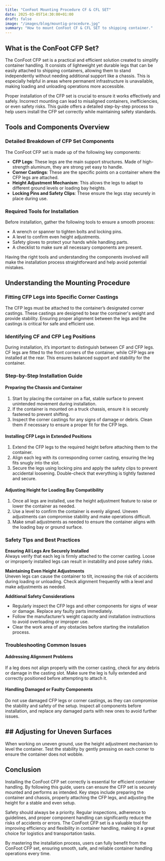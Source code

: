 ```yaml
---
title: "ConFoot Mounting Procedure CF & CFL SET"
date: 2025-03-05T14:30:00+01:00
draft: false
image: "/images/blog/mountig-procedure.jpg"
summary: "How to mount ConFoot CF & CFL SET to shipping container."
---
```


## What is the ConFoot CFP Set?  
The ConFoot CFP set is a practical and efficient solution created to simplify container handling. It consists of lightweight yet durable legs that can be easily attached to shipping containers, allowing them to stand independently without needing additional support like a chassis. This is especially helpful in areas where permanent infrastructure is unavailable, making loading and unloading operations more accessible.  

Proper installation of the CFP set is crucial to ensure it works effectively and safely. Incorrect mounting can lead to misaligned containers, inefficiencies, or even safety risks. This guide offers a detailed step-by-step process to help users install the CFP set correctly while maintaining safety standards.  


## Tools and Components Overview  

### Detailed Breakdown of CFP Set Components  
The ConFoot CFP set is made up of the following key components:  
- **CFP Legs**: These legs are the main support structures. Made of high-strength aluminum, they are strong yet easy to handle.  
- **Corner Castings**: These are the specific points on a container where the CFP legs are attached.  
- **Height Adjustment Mechanism**: This allows the legs to adapt to different ground levels or loading bay heights.  
- **Locking Pins and Safety Clips**: These ensure the legs stay securely in place during use.  

### Required Tools for Installation  
Before installation, gather the following tools to ensure a smooth process:  
- A wrench or spanner to tighten bolts and locking pins.  
- A level to confirm even height adjustments.  
- Safety gloves to protect your hands while handling parts.  
- A checklist to make sure all necessary components are present.  

Having the right tools and understanding the components involved will make the installation process straightforward and help avoid potential mistakes.  


## Understanding the Mounting Procedure  

### Fitting CFP Legs into Specific Corner Castings  
The CFP legs must be attached to the container’s designated corner castings. These castings are designed to bear the container's weight and provide stability. Ensuring proper alignment between the legs and the castings is critical for safe and efficient use.  

### Identifying CF and CFP Leg Positions  
During installation, it’s important to distinguish between CF and CFP legs. CF legs are fitted to the front corners of the container, while CFP legs are installed at the rear. This ensures balanced support and stability for the container.  


### Step-by-Step Installation Guide  

#### Preparing the Chassis and Container  
1. Start by placing the container on a flat, stable surface to prevent unintended movement during installation.  
2. If the container is mounted on a truck chassis, ensure it is securely fastened to prevent shifting.  
3. Inspect the corner castings for any signs of damage or debris. Clean them if necessary to ensure a proper fit for the CFP legs.  

#### Installing CFP Legs in Extended Positions  
1. Extend the CFP legs to the required height before attaching them to the container.  
2. Align each leg with its corresponding corner casting, ensuring the leg fits snugly into the slot.  
3. Secure the legs using locking pins and apply the safety clips to prevent accidental loosening. Double-check that everything is tightly fastened and secure.  

#### Adjusting Height for Loading Bay Compatibility  
1. Once all legs are installed, use the height adjustment feature to raise or lower the container as needed.  
2. Use a level to confirm the container is evenly aligned. Uneven adjustments can compromise stability and make operations difficult.  
3. Make small adjustments as needed to ensure the container aligns with the loading bay or ground surface.  


### Safety Tips and Best Practices  

**Ensuring All Legs Are Securely Installed**  
Always verify that each leg is firmly attached to the corner casting. Loose or improperly installed legs can result in instability and pose safety risks.  

**Maintaining Even Height Adjustments**  
Uneven legs can cause the container to tilt, increasing the risk of accidents during loading or unloading. Check alignment frequently with a level and make adjustments as needed.  

**Additional Safety Considerations**  
- Regularly inspect the CFP legs and other components for signs of wear or damage. Replace any faulty parts immediately.  
- Follow the manufacturer’s weight capacity and installation instructions to avoid overloading or improper use.  
- Clear the work area of any obstacles before starting the installation process.  


### Troubleshooting Common Issues  

#### Addressing Alignment Problems  
If a leg does not align properly with the corner casting, check for any debris or damage in the casting slot. Make sure the leg is fully extended and correctly positioned before attempting to attach it.  

#### Handling Damaged or Faulty Components  
Do not use damaged CFP legs or corner castings, as they can compromise the stability and safety of the setup. Inspect all components before installation, and replace any damaged parts with new ones to avoid further issues.  

##  ## Adjusting for Uneven Surfaces  
When working on uneven ground, use the height adjustment mechanism to level the container. Test the stability by gently pressing on each corner to ensure the container does not wobble.  


## Conclusion  

Installing the ConFoot CFP set correctly is essential for efficient container handling. By following this guide, users can ensure the CFP set is securely mounted and performs as intended. Key steps include preparing the container and chassis, properly attaching the CFP legs, and adjusting the height for a stable and even setup.  

Safety should always be a priority. Regular inspections, adherence to guidelines, and proper component handling can significantly reduce the risks of accidents or errors. The ConFoot CFP set is a valuable tool for improving efficiency and flexibility in container handling, making it a great choice for logistics and transportation tasks.  

By mastering the installation process, users can fully benefit from the ConFoot CFP set, ensuring smooth, safe, and reliable container handling operations every time.

